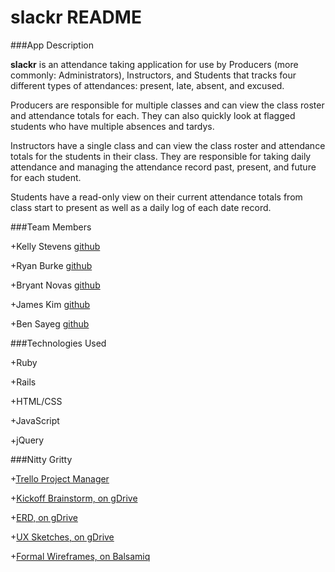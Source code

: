 # slackr README

###App Description

**slackr** is an attendance taking application for use by Producers (more commonly: Administrators), Instructors, and Students that tracks four different types of attendances: present, late, absent, and excused. 


Producers are responsible for multiple classes and can view the class roster and attendance totals for each. They can also quickly look at flagged students who have multiple absences and tardys.


Instructors have a single class and can view the class roster and attendance totals for the students in their class. They are responsible for taking daily attendance and managing the attendance record past, present, and future for each student.


Students have a read-only view on their current attendance totals from class start to present as well as a daily log of each date record.

###Team Members

+Kelly Stevens [github](https://github.com/kllystvns)

+Ryan Burke [github](https://github.com/ryaneburke)

+Bryant Novas [github](https://github.com/bryantnovas)

+James Kim [github](https://github.com/jajuki13)

+Ben Sayeg [github](https://github.com/humanman)


###Technologies Used

+Ruby

+Rails

+HTML/CSS

+JavaScript

+jQuery


###Nitty Gritty

+[Trello Project Manager](https://trello.com/b/C1AuihLE/slackrs-attendence-app)

+[Kickoff Brainstorm, on gDrive](https://drive.google.com/folderview?id=0ByAsl7bt7udefncwc0p3Vy1xc2R4d0NtOEVWVW1zX010Mk54Wi16c1B4UkktcGJpajlCMEk&usp=sharing)

+[ERD, on gDrive](https://drive.google.com/file/d/0ByAsl7bt7udeT2NNRHZ1Y3RVMkk/view?usp=sharing)

+[UX Sketches, on gDrive](https://drive.google.com/folderview?id=0ByAsl7bt7udefmJQa0QzMjRWSkxhYzlDUTl3OGpVT0hzSHhZbFJ3aWpVNTVTNGlZT1dkYzg&usp=sharing)

+[Formal Wireframes, on Balsamiq](https://slackrs.mybalsamiq.com/projects/slackrs/grid)



